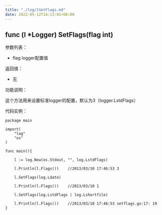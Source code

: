 ```yaml
---
title: "./log/lSetFlags.md"
date: 2022-05-12T14:13:01+08:00
---
```

## func (l *Logger) SetFlags(flag int)

参数列表：

- flag logger配置值

返回值：

- 无

功能说明：

这个方法用来设置标准logger的配置，默认为3（logger.LstdFlags）

代码实例：

	package main

	import(
		"log"
		"os"
	)

	func main(){

		l := log.New(os.Stdout, "", log.LstdFlags)

		l.Println(l.Flags())	//2013/03/10 17:46:53 3

		l.SetFlags(log.Ldate)

		l.Println(l.Flags())	//2013/03/10 1

		l.SetFlags(log.LstdFlags | log.Lshortfile)

		l.Println(l.Flags())	//2013/03/10 17:46:53 setflags.go:17: 19
	}


